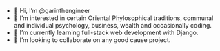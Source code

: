 - 👋 Hi, I’m @garinthengineer
- 👀 I’m interested in certain Oriental Phylosophical traditions, communal and individual psychology, business, wealth and occasionally coding.
- 🌱 I’m currently learning full-stack web development with Django.
- 💞️ I’m looking to collaborate on any good cause project.

<!---
garinthengineer/garinthengineer is a ✨ special ✨ repository because its `README.md` (this file) appears on your GitHub profile.
You can click the Preview link to take a look at your changes.
--->
